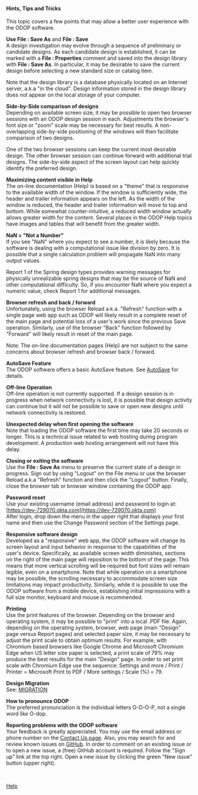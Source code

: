 #### Hints, Tips and Tricks

This topic covers a few points that may allow a better user experience with the ODOP software.

**Use File : Save As** and **File : Save**  
A design investigation may evolve through a sequence of preliminary or candidate designs.
As each candidate design is established, it can be marked with a **File : Properties** comment
and saved into the design library with **File : Save As**.
In particular, it may be desirable to save the current design before selecting a 
new standard size or catalog item.

Note that the design library is a database physically located on an Internet server,
a.k.a "in the cloud". 
Design information stored in the design library does not appear on the local storage of your computer.

**Side-by-Side comparison of designs**   
Depending on available screen size, 
it may be possible to open two browser sessions with an ODOP design session in each.
Adjustments the browser's font size or "zoom" scale may be necessary for best results.
A non-overlapping side-by-side positioning of the windows will then 
facilitate comparison of two designs.   

One of the two browser sessions can keep the current most desirable design.
The other browser session can continue forward with additional trial designs.
The side-by-side aspect of the screen layout can help quickly identify the preferred design.

**Maximizing content visible in Help**   
The on-line documentation (Help) is based on a "theme" that is responsive to the available
width of the window.
If the window is sufficiently wide, the header and trailer information appears on the left.
As the width of the window is reduced, the header and trailer information will move to top and bottom.
While somewhat counter-intuitive, a reduced width window actually allows greater width for the content. 
Several places in the ODOP Help topics have images and tables that will benefit from the greater
width.

**NaN = "Not a Number"**   
If you see "NaN" where you expect to see a number, 
it is likely because the software is dealing with a computational issue
like division by zero.
It is possible that a single calculation problem will propagate NaN into many output values.   

Report 1 of the Spring design types provides warning messages for physically unrealizable
spring designs that may be the source of NaN and other computational difficulty.
So, if you encounter NaN where you expect a numeric value, check Report 1 for additional messages.

**Browser refresh and back / forward**   
Unfortunately, using the browser Reload a.k.a. "Refresh" function with a single page 
web app such as ODOP will likely result in a complete reset of the main page and 
potential loss of a user's work since the previous Save operation. 
Similarly, use of the browser "Back" function followed by "Forward" will likely result in 
reset of the main page.   

Note: 
The on-line documentation pages (Help) are not subject to the same concerns about browser refresh 
and browser back / forward.   

**AutoSave Feature**   
The ODOP software offers a basic AutoSave feature.
See [AutoSave](autoSave) for details.   

**Off-line Operation**   
Off-line operation is not currently supported. 
If a design session is in progress when network connectivity is lost, 
it is possible that design activity can continue but it will not be possible to
save or open new designs until network connectivity is restored.   

**Unexpected delay when first opening the software**   
Note that loading the ODOP software the first time may take 20 seconds or longer. 
This is a technical issue related to web hosting during program development. 
A production web hosting arrangement will not have this delay.

**Closing or exiting the software**   
Use the **File : Save As** menu to preserve the current state of a design in progress. 
Sign out by using "Logout" on the File menu or 
use the browser Reload a.k.a "Refresh" function and then click the "Logout" button.
Finally, close the browser tab or browser window containing the ODOP app.

<a id="passwordReset"></a>  

**Password reset**   
Use your existing username (email address) and password to login at:   
[https://dev-729070.okta.com](https://dev-729070.okta.com)   
After login, drop down the menu in the upper right that displays your first name
and then use the Change Password section of the Settings page.   

**Responsive software design**   
Developed as a "responsive" web app, the ODOP software will change its screen layout and 
input behavior in response to the capabilities of the user's device. 
Specifically, as available screen width diminishes,
sections on the right of the main page will reposition to the bottom of the page.
This means that more vertical scrolling will be required but font sizes will remain legible,
even on a smartphone.
Note that while operation on a smartphone may be possible, 
the scrolling necessary to accommodate screen size limitations may impact productivity.
Similarly, while it is possible to use the ODOP software from a mobile device, 
establishing initial impressions with a full size monitor, keyboard and mouse is recommended.   

<a id="printing"></a>  

**Printing**   
Use the print features of the browser.
Depending on the browser and operating system, it may be possible to
"print" into a local .PDF file.
Again, depending on the operating system, browser, web page (main "Design" page versus Report pages) 
and selected paper size,
it may be necessary to adjust the print scale to obtain optimum results.
For example, with Chromium based browsers like Google Chrome and Microsoft Chromium Edge
when US letter size paper is selected, 
a print scale of 79% may produce the best results for the main "Design" page.
In order to set print scale with Chromium Edge use the sequence:
Settings and more / Print / Printer = Microsoft Print to PDF / More settings / Scale (%) = 79.   

**Design Migration**   
See: [MIGRATION](terminology#migration)    

**How to pronounce ODOP**   
The preferred pronunciation is the individual letters O-D-O-P, 
not a single word like O-dop.

**Reporting problems with the ODOP software**   
Your feedback is greatly appreciated.
You may use the email address or phone number on the [Contact Us page](../About/ContactUs).
Also, you may search for and review known issues on 
[GitHub](https://github.com/thegrumpys/odop/issues).
In order to comment on an existing issue or to open a new issue, a (free) GitHub account is required.
Follow the "Sign up" link at the top right.
Open a new issue by clicking the green "New issue" button (upper right).

&nbsp;
 
[Help](./)
